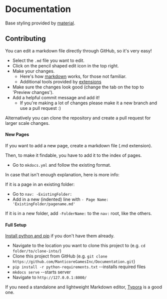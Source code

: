 # Documentation

Base styling provided by [material](https://squidfunk.github.io/mkdocs-material/).

## Contributing

You can edit a markdown file directly through GitHub, so it's very easy!

- Select the `.md` file you want to edit.
- Click on the pencil shaped edit icon in the top right.
- Make your changes.
  - Here's how [markdown](https://daringfireball.net/projects/markdown/syntax) works, for those not familiar.
  - Additional tools provided by [extensions](https://squidfunk.github.io/mkdocs-material/extensions/admonition/)
- Make sure the changes look good (change the tab on the top to 'Preview changes').
- Add a helpful commit message and add it!
  - If you're making a lot of changes please make it a new branch and use a pull request :)

Alternatively you can clone the repository and create a pull request for larger scale changes.

#### New Pages

If you want to add a new page, create a markdown file (.md extension).

Then, to make it findable, you have to add it to the index of pages.

- Go to `mkdocs.yml` and follow the existing format.

In case that isn't enough explanation, here is more info:

If it is a page in an existing folder:

- Go to `nav: -ExistingFolder:`
- Add in a new (indented) line with `- Page Name: 'ExistingFolder/pagename.md'`

If it is in a new folder, add `-FolderName:` to the `nav:` root, like the others.

#### Full Setup

[Install python and pip](https://www.makeuseof.com/tag/install-pip-for-python/) if you don't have them already.

- Navigate to the location you want to clone this project to (e.g. `cd folder/to/clone-into/`)
- Clone this project from GitHub (e.g. `git clone https://github.com/ManticoreGamesInc/Documentation.git`)
- `pip install -r python-requirements.txt` --installs required files
- `mkdocs serve` --starts server
- Navigate to `http://127.0.0.1:8000/`

If you need a standalone and lightweight Markdown editor, [Typora](https://typora.io/) is a good one.